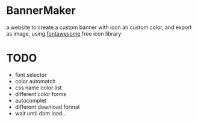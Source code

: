 # BannerMaker

a website to create a custom banner with icon an custom color, and export as image, using [fontawesome](https://fontawesome.com/) free icon library

# TODO

* font selector
* color automatch
* css name color list
* different color forms
* autocomplet
* different download format
* wait until dom load...